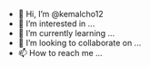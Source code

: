 - 👋 Hi, I’m @kemalcho12
- 👀 I’m interested in ...
- 🌱 I’m currently learning ...
- 💞️ I’m looking to collaborate on ...
- 📫 How to reach me ...

<!---
kemalcho12/kemalcho12 is a ✨ special ✨ repository because its `README.md` (this file) appears on your GitHub profile.
Yous can click the Preview link to take a look at your changes.
--->

